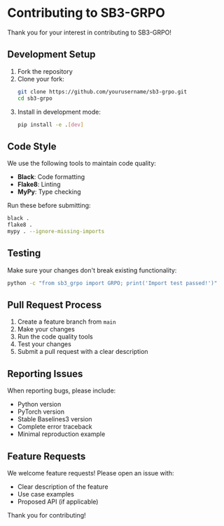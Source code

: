 # Contributing to SB3-GRPO

Thank you for your interest in contributing to SB3-GRPO! 

## Development Setup

1. Fork the repository
2. Clone your fork:
   ```bash
   git clone https://github.com/yourusername/sb3-grpo.git
   cd sb3-grpo
   ```
3. Install in development mode:
   ```bash
   pip install -e .[dev]
   ```

## Code Style

We use the following tools to maintain code quality:

- **Black**: Code formatting
- **Flake8**: Linting
- **MyPy**: Type checking

Run these before submitting:

```bash
black .
flake8 .
mypy . --ignore-missing-imports
```

## Testing

Make sure your changes don't break existing functionality:

```bash
python -c "from sb3_grpo import GRPO; print('Import test passed!')"
```

## Pull Request Process

1. Create a feature branch from `main`
2. Make your changes
3. Run the code quality tools
4. Test your changes
5. Submit a pull request with a clear description

## Reporting Issues

When reporting bugs, please include:

- Python version
- PyTorch version
- Stable Baselines3 version
- Complete error traceback
- Minimal reproduction example

## Feature Requests

We welcome feature requests! Please open an issue with:

- Clear description of the feature
- Use case examples
- Proposed API (if applicable)

Thank you for contributing!

